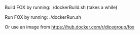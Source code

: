 Build FOX by running: ./dockerBuild.sh (takes a while)

Run FOX by running: ./dockerRun.sh


Or use an image from https://hub.docker.com/r/dicegroup/fox 
